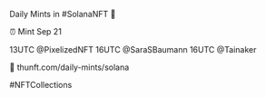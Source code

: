 Daily Mints in #SolanaNFT 🚀

⏰ Mint Sep 21

13UTC @PixelizedNFT
16UTC @SaraSBaumann
16UTC @Tainaker

🔗 thunft.com/daily-mints/solana

#NFTCollections